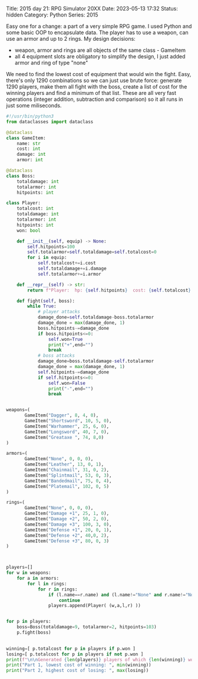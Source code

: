 Title: 2015 day 21: RPG Simulator 20XX
Date: 2023-05-13 17:32
Status: hidden
Category: Python
Series: 2015

Easy one for a change: a part of a very simple RPG game. I used Python and some basic OOP to encapsulate
data. The player has to use a weapon, can use an armor and up to 2 rings. My design decisions:

* weapon, armor and rings are all objects of the same class - GameItem
* all 4 equipment slots are obligatory to simplify the design, I just added armor and ring of type "none"

We need to find the lowest cost of equipment that would win the fight. Easy, there's only 1290 combinations
so we can just use brute force: generate 1290 players, make them all fight with the boss, create a list of
cost for the winning players and find a minimum of that list. These are all very fast operations (integer addition,
subtraction and comparison) so it all runs in just some miliseconds.

```python
#!/usr/bin/python3
from dataclasses import dataclass

@dataclass
class GameItem:
    name: str
    cost: int
    damage: int
    armor: int

@dataclass
class Boss:
    totaldamage: int
    totalarmor: int
    hitpoints: int

class Player:
    totalcost: int
    totaldamage: int
    totalarmor: int
    hitpoints: int
    won: bool

    def __init__(self, equip) -> None:
        self.hitpoints=100
        self.totalarmor=self.totaldamage=self.totalcost=0
        for i in equip:
            self.totalcost+=i.cost
            self.totaldamage+=i.damage
            self.totalarmor+=i.armor

    def __repr__(self) -> str:
        return f"Player:  hp: {self.hitpoints}  cost: {self.totalcost} armor: {self.totalarmor} damage: {self.totaldamage}"

    def fight(self, boss):
        while True:
            # player attacks
            damage_done=self.totaldamage-boss.totalarmor
            damage_done = max(damage_done, 1)
            boss.hitpoints-=damage_done
            if boss.hitpoints<=0:
                self.won=True
                print("+",end="")
                break
            # boss attacks
            damage_done=boss.totaldamage-self.totalarmor
            damage_done = max(damage_done, 1)
            self.hitpoints-=damage_done
            if self.hitpoints<=0:
                self.won=False
                print("-",end="")
                break


weapons=(
       GameItem("Dagger", 8, 4, 0),
       GameItem("Shortsword", 10, 5, 0),
       GameItem("Warhammer", 25, 6, 0),
       GameItem("Longsword", 40, 7, 0),
       GameItem("Greataxe ", 74, 8,0)
)

armors=(
       GameItem("None", 0, 0, 0),
       GameItem("Leather", 13, 0, 1),
       GameItem("Chainmail", 31, 0, 2),
       GameItem("Splintmail", 53, 0, 3),
       GameItem("Bandedmail", 75, 0, 4),
       GameItem("Platemail", 102, 0, 5)
)

rings=(
       GameItem("None", 0, 0, 0),
       GameItem("Damage +1", 25, 1, 0),
       GameItem("Damage +2", 50, 2, 0),
       GameItem("Damage +3", 100, 3, 0),
       GameItem("Defense +1", 20, 0, 1),
       GameItem("Defense +2", 40,0, 2),
       GameItem("Defense +3", 80, 0, 3)
)



players=[]
for w in weapons:
    for a in armors:
        for l in rings:
            for r in rings:
                if (l.name==r.name) and (l.name!="None" and r.name!="None"): # you can't have 2 of the same rings
                    continue
                players.append(Player( (w,a,l,r) ))


for p in players:
    boss=Boss(totaldamage=9, totalarmor=2, hitpoints=103)
    p.fight(boss)
 

winning=[ p.totalcost for p in players if p.won ]
losing=[ p.totalcost for p in players if not p.won ]
print(f"\n\nGenerated {len(players)} players of which {len(winning)} won.")
print("Part 1, lowest cost of winning: ", min(winning))
print("Part 2, highest cost of losing: ", max(losing))
```